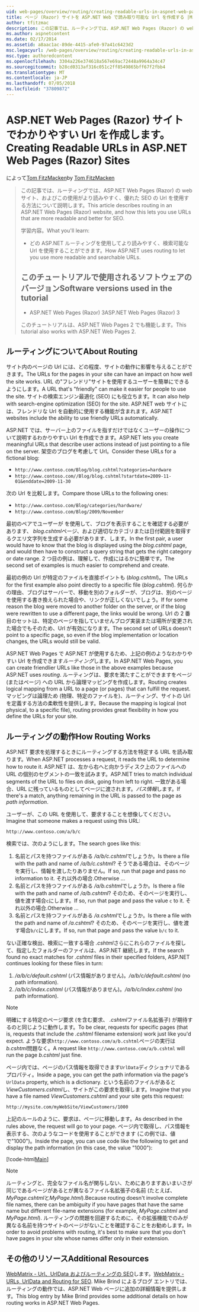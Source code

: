 ```yaml
---
uid: web-pages/overview/routing/creating-readable-urls-in-aspnet-web-pages-sites
title: ページ (Razor) サイトを ASP.NET Web で読み取り可能な Url を作成する |Microsoft Docs
author: tfitzmac
description: この記事では、ルーティングでは、ASP.NET Web Pages (Razor) の web サイト、およびこの使用がより読みやすく、優れた SEO の Url を使用する方法について説明します。 何を学習しています.
ms.author: aspnetcontent
ms.date: 02/17/2014
ms.assetid: a8aac1ac-89de-4415-afe0-97a41c6423d2
msc.legacyurl: /web-pages/overview/routing/creating-readable-urls-in-aspnet-web-pages-sites
msc.type: authoredcontent
ms.openlocfilehash: 3304a226e374618a567e69ac72448a9964a34c47
ms.sourcegitcommit: b28cd0313af316c051c2ff8549865bff67f2fbb4
ms.translationtype: MT
ms.contentlocale: ja-JP
ms.lasthandoff: 07/05/2018
ms.locfileid: "37809872"
---
```

<a name="creating-readable-urls-in-aspnet-web-pages-razor-sites"></a><span data-ttu-id="a6aaf-104">ASP.NET Web Pages (Razor) サイトでわかりやすい Url を作成します。</span><span class="sxs-lookup"><span data-stu-id="a6aaf-104">Creating Readable URLs in ASP.NET Web Pages (Razor) Sites</span></span>
====================
<span data-ttu-id="a6aaf-105">によって[Tom FitzMacken](https://github.com/tfitzmac)</span><span class="sxs-lookup"><span data-stu-id="a6aaf-105">by [Tom FitzMacken](https://github.com/tfitzmac)</span></span>

> <span data-ttu-id="a6aaf-106">この記事では、ルーティングでは、ASP.NET Web Pages (Razor) の web サイト、およびこの使用がより読みやすく、優れた SEO の Url を使用する方法について説明します。</span><span class="sxs-lookup"><span data-stu-id="a6aaf-106">This article describes routing in an ASP.NET Web Pages (Razor) website, and how this lets you use URLs that are more readable and better for SEO.</span></span>
> 
> <span data-ttu-id="a6aaf-107">学習内容。</span><span class="sxs-lookup"><span data-stu-id="a6aaf-107">What you'll learn:</span></span>
> 
> - <span data-ttu-id="a6aaf-108">どの ASP.NET ルーティングを使用してより読みやすく、検索可能な Url を使用することができます。</span><span class="sxs-lookup"><span data-stu-id="a6aaf-108">How ASP.NET uses routing to let you use more readable and searchable URLs.</span></span>
>   
> 
> ## <a name="software-versions-used-in-the-tutorial"></a><span data-ttu-id="a6aaf-109">このチュートリアルで使用されるソフトウェアのバージョン</span><span class="sxs-lookup"><span data-stu-id="a6aaf-109">Software versions used in the tutorial</span></span>
> 
> 
> - <span data-ttu-id="a6aaf-110">ASP.NET Web Pages (Razor) 3</span><span class="sxs-lookup"><span data-stu-id="a6aaf-110">ASP.NET Web Pages (Razor) 3</span></span>
>   
> 
> <span data-ttu-id="a6aaf-111">このチュートリアルは、ASP.NET Web Pages 2 でも機能します。</span><span class="sxs-lookup"><span data-stu-id="a6aaf-111">This tutorial also works with ASP.NET Web Pages 2.</span></span>


## <a name="about-routing"></a><span data-ttu-id="a6aaf-112">ルーティングについて</span><span class="sxs-lookup"><span data-stu-id="a6aaf-112">About Routing</span></span>

<span data-ttu-id="a6aaf-113">サイト内のページの Url には、どの程度、サイトの動作に影響を与えることができます。</span><span class="sxs-lookup"><span data-stu-id="a6aaf-113">The URLs for the pages in your site can have an impact on how well the site works.</span></span> <span data-ttu-id="a6aaf-114">URL の&quot;フレンドリ&quot;サイトを使用するユーザーを簡単にできるようにします。</span><span class="sxs-lookup"><span data-stu-id="a6aaf-114">A URL that's &quot;friendly&quot; can make it easier for people to use the site.</span></span> <span data-ttu-id="a6aaf-115">サイトの検索エンジン最適化 (SEO) にも役立ちます。</span><span class="sxs-lookup"><span data-stu-id="a6aaf-115">It can also help with search-engine optimization (SEO) for the site.</span></span> <span data-ttu-id="a6aaf-116">ASP.NET web サイトには、フレンドリな Url を自動的に使用する機能が含まれます。</span><span class="sxs-lookup"><span data-stu-id="a6aaf-116">ASP.NET websites include the ability to use friendly URLs automatically.</span></span>

<span data-ttu-id="a6aaf-117">ASP.NET では、サーバー上のファイルを指すだけではなくユーザーの操作について説明するわかりやすい Url を作成できます。</span><span class="sxs-lookup"><span data-stu-id="a6aaf-117">ASP.NET lets you create meaningful URLs that describe user actions instead of just pointing to a file on the server.</span></span> <span data-ttu-id="a6aaf-118">架空のブログを考慮して Url。</span><span class="sxs-lookup"><span data-stu-id="a6aaf-118">Consider these URLs for a fictional blog:</span></span>

- `http://www.contoso.com/Blog/blog.cshtml?categories=hardware`
- `http://www.contoso.com//Blog/blog.cshtml?startdate=2009-11-01&enddate=2009-11-30`

<span data-ttu-id="a6aaf-119">次の Url を比較します。</span><span class="sxs-lookup"><span data-stu-id="a6aaf-119">Compare those URLs to the following ones:</span></span>

- `http://www.contoso.com/Blog/categories/hardware/`
- `http://www.contoso.com/Blog/2009/November`

<span data-ttu-id="a6aaf-120">最初のペアでユーザーが を使用して、ブログを表示することを確認する必要があります、 *blog.cshtml*ページ、および適切なカテゴリまたは日付範囲を取得するクエリ文字列を生成する必要があります、します。</span><span class="sxs-lookup"><span data-stu-id="a6aaf-120">In the first pair, a user would have to know that the blog is displayed using the *blog.cshtml* page, and would then have to construct a query string that gets the right category or date range.</span></span> <span data-ttu-id="a6aaf-121">2 つ目の例は、理解して、作成にはるかに簡単です。</span><span class="sxs-lookup"><span data-stu-id="a6aaf-121">The second set of examples is much easier to comprehend and create.</span></span>

<span data-ttu-id="a6aaf-122">最初の例の Url が特定のファイルを直接ポイントも (*blog.cshtml*)。</span><span class="sxs-lookup"><span data-stu-id="a6aaf-122">The URLs for the first example also point directly to a specific file (*blog.cshtml*).</span></span> <span data-ttu-id="a6aaf-123">何らかの理由、ブログはサーバーで、移動を別のフォルダーが、ブログは、別のページを使用する書き換えられた場合や、リンクが正しくないでしょう。</span><span class="sxs-lookup"><span data-stu-id="a6aaf-123">If for some reason the blog were moved to another folder on the server, or if the blog were rewritten to use a different page, the links would be wrong.</span></span> <span data-ttu-id="a6aaf-124">Url の 2 番目のセットは、特定のページを指していませんブログ実装または場所が変更された場合でもそのため、Url が有効になります。</span><span class="sxs-lookup"><span data-stu-id="a6aaf-124">The second set of URLs doesn't point to a specific page, so even if the blog implementation or location changes, the URLs would still be valid.</span></span>

<span data-ttu-id="a6aaf-125">ASP.NET Web Pages で ASP.NET が使用するため、上記の例のようなわかりやすい Url を作成できます*ルーティング*します。</span><span class="sxs-lookup"><span data-stu-id="a6aaf-125">In ASP.NET Web Pages, you can create friendlier URLs like those in the above examples because ASP.NET uses *routing*.</span></span> <span data-ttu-id="a6aaf-126">ルーティングは、要求を満たすことができますをページ (またはページ) への URL から論理マッピングを作成します。</span><span class="sxs-lookup"><span data-stu-id="a6aaf-126">Routing creates logical mapping from a URL to a page (or pages) that can fulfill the request.</span></span> <span data-ttu-id="a6aaf-127">マッピングは論理ため (物理、特定のファイルを)、ルーティング、サイトの Url を定義する方法の柔軟性を提供します。</span><span class="sxs-lookup"><span data-stu-id="a6aaf-127">Because the mapping is logical (not physical, to a specific file), routing provides great flexibility in how you define the URLs for your site.</span></span>

## <a name="how-routing-works"></a><span data-ttu-id="a6aaf-128">ルーティングの動作</span><span class="sxs-lookup"><span data-stu-id="a6aaf-128">How Routing Works</span></span>

<span data-ttu-id="a6aaf-129">ASP.NET 要求を処理するときにルーティングする方法を特定する URL を読み取ります。</span><span class="sxs-lookup"><span data-stu-id="a6aaf-129">When ASP.NET processes a request, it reads the URL to determine how to route it.</span></span> <span data-ttu-id="a6aaf-130">ASP.NET は、左から右へと向かうディスク上のファイルへの URL の個別のセグメントの一致を試みます。</span><span class="sxs-lookup"><span data-stu-id="a6aaf-130">ASP.NET tries to match individual segments of the URL to files on disk, going from left to right.</span></span> <span data-ttu-id="a6aaf-131">一致がある場合、URL に残っているものとしてページに渡されます。*パス情報*します。</span><span class="sxs-lookup"><span data-stu-id="a6aaf-131">If there's a match, anything remaining in the URL is passed to the page as *path information*.</span></span>

<span data-ttu-id="a6aaf-132">ユーザーが、この URL を使用して、要求することを想像してください。</span><span class="sxs-lookup"><span data-stu-id="a6aaf-132">Imagine that someone makes a request using this URL:</span></span>

`http://www.contoso.com/a/b/c`

<span data-ttu-id="a6aaf-133">検索では、次のようにします。</span><span class="sxs-lookup"><span data-stu-id="a6aaf-133">The search goes like this:</span></span>

1. <span data-ttu-id="a6aaf-134">名前とパスを持つファイルがある */a/b/c.cshtml*でしょうか。</span><span class="sxs-lookup"><span data-stu-id="a6aaf-134">Is there a file with the path and name of */a/b/c.cshtml*?</span></span> <span data-ttu-id="a6aaf-135">そうである場合は、そのページを実行し、情報を渡したりありません。</span><span class="sxs-lookup"><span data-stu-id="a6aaf-135">If so, run that page and pass no information to it.</span></span> <span data-ttu-id="a6aaf-136">それ以外の場合.</span><span class="sxs-lookup"><span data-stu-id="a6aaf-136">Otherwise ...</span></span>
2. <span data-ttu-id="a6aaf-137">名前とパスを持つファイルがある */a/b.cshtml*でしょうか。</span><span class="sxs-lookup"><span data-stu-id="a6aaf-137">Is there a file with the path and name of */a/b.cshtml*?</span></span> <span data-ttu-id="a6aaf-138">そのため、そのページを実行し、値を渡す場合`c`にします。</span><span class="sxs-lookup"><span data-stu-id="a6aaf-138">If so, run that page and pass the value `c` to it.</span></span> <span data-ttu-id="a6aaf-139">それ以外の場合.</span><span class="sxs-lookup"><span data-stu-id="a6aaf-139">Otherwise …</span></span>
3. <span data-ttu-id="a6aaf-140">名前とパスを持つファイルがある */a.cshtml*でしょうか。</span><span class="sxs-lookup"><span data-stu-id="a6aaf-140">Is there a file with the path and name of */a.cshtml*?</span></span> <span data-ttu-id="a6aaf-141">そのため、そのページを実行し、値を渡す場合`b/c`にします。</span><span class="sxs-lookup"><span data-stu-id="a6aaf-141">If so, run that page and pass the value `b/c` to it.</span></span>

<span data-ttu-id="a6aaf-142">ない正確な検出、検索に一致する場合 *.cshtml*さらにこれらのファイルを探して、指定したフォルダーのファイルは、ASP.NET 継続します。</span><span class="sxs-lookup"><span data-stu-id="a6aaf-142">If the search found no exact matches for *.cshtml* files in their specified folders, ASP.NET continues looking for these files in turn:</span></span>

1. <span data-ttu-id="a6aaf-143">*/a/b/c/default.cshtml* (パス情報がありません)。</span><span class="sxs-lookup"><span data-stu-id="a6aaf-143">*/a/b/c/default.cshtml* (no path information).</span></span>
2. <span data-ttu-id="a6aaf-144">*/a/b/c/index.cshtml* (パス情報がありません)。</span><span class="sxs-lookup"><span data-stu-id="a6aaf-144">*/a/b/c/index.cshtml* (no path information).</span></span>

> [!NOTE]
> <span data-ttu-id="a6aaf-145">明確にする特定のページ要求 (を含む要求、 *.cshtml*ファイル名拡張子) が期待するのと同じように動作します。</span><span class="sxs-lookup"><span data-stu-id="a6aaf-145">To be clear, requests for specific pages (that is, requests that include the *.cshtml* filename extension) work just like you'd expect.</span></span> <span data-ttu-id="a6aaf-146">ような要求`http://www.contoso.com/a/b.cshtml`ページの実行は*b.cshtml*問題なく。</span><span class="sxs-lookup"><span data-stu-id="a6aaf-146">A request like `http://www.contoso.com/a/b.cshtml` will run the page *b.cshtml* just fine.</span></span>


<span data-ttu-id="a6aaf-147">ページ内では、ページのパス情報を取得できます`UrlData`ディクショナリであるプロパティ。</span><span class="sxs-lookup"><span data-stu-id="a6aaf-147">Inside a page, you can get the path information via the page's `UrlData` property, which is a dictionary.</span></span> <span data-ttu-id="a6aaf-148">という名前のファイルがあると*ViewCustomers.cshtml*し、サイトがこの要求を取得します。</span><span class="sxs-lookup"><span data-stu-id="a6aaf-148">Imagine that you have a file named *ViewCustomers.cshtml* and your site gets this request:</span></span>

`http://mysite.com/myWebSite/ViewCustomers/1000`

<span data-ttu-id="a6aaf-149">上記のルールのように、要求は、ページに移動します。</span><span class="sxs-lookup"><span data-stu-id="a6aaf-149">As described in the rules above, the request will go to your page.</span></span> <span data-ttu-id="a6aaf-150">ページ内で取得し、パス情報を表示する、次のようなコードを使用することができます (この例では、値で&quot;1000&quot;)。</span><span class="sxs-lookup"><span data-stu-id="a6aaf-150">Inside the page, you can use code like the following to get and display the path information (in this case, the value &quot;1000&quot;):</span></span>

[!code-html[Main](creating-readable-urls-in-aspnet-web-pages-sites/samples/sample1.html)]

> [!NOTE]
> <span data-ttu-id="a6aaf-151">ルーティングと、完全なファイル名が関与しない、ためにありますあいまいさが同じであるページがあるとが異なるファイル名拡張子の名前 (たとえば、 *MyPage.cshtml*と*MyPage.html*).</span><span class="sxs-lookup"><span data-stu-id="a6aaf-151">Because routing doesn't involve complete file names, there can be ambiguity if you have pages that have the same name but different file-name extensions (for example, *MyPage.cshtml* and *MyPage.html*).</span></span> <span data-ttu-id="a6aaf-152">ルーティングの問題を回避するために、その拡張機能でのみが異なる名前を持つサイトのページがないことを確認することをお勧めします。</span><span class="sxs-lookup"><span data-stu-id="a6aaf-152">In order to avoid problems with routing, it's best to make sure that you don't have pages in your site whose names differ only in their extension.</span></span>


<a id="Additional_Resources"></a>
## <a name="additional-resources"></a><span data-ttu-id="a6aaf-153">その他のリソース</span><span class="sxs-lookup"><span data-stu-id="a6aaf-153">Additional Resources</span></span>

<span data-ttu-id="a6aaf-154">[WebMatrix - Url、UrlData およびルーティングの SEO](http://www.mikesdotnetting.com/Article/165/WebMatrix-URLs-UrlData-and-Routing-for-SEO)します。</span><span class="sxs-lookup"><span data-stu-id="a6aaf-154">[WebMatrix - URLs, UrlData and Routing for SEO](http://www.mikesdotnetting.com/Article/165/WebMatrix-URLs-UrlData-and-Routing-for-SEO).</span></span> <span data-ttu-id="a6aaf-155">Mike Brind によるブログ エントリでは、ルーティングの動作では、ASP.NET Web ページに追加の詳細情報を提供します。</span><span class="sxs-lookup"><span data-stu-id="a6aaf-155">This blog entry by Mike Brind provides some additional details on how routing works in ASP.NET Web Pages.</span></span>
